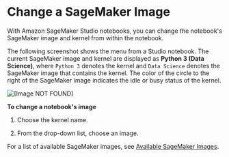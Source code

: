 # Change a SageMaker Image<a name="notebooks-run-and-manage-change-environment"></a>

With Amazon SageMaker Studio notebooks, you can change the notebook's SageMaker image and kernel from within the notebook\.

The following screenshot shows the menu from a Studio notebook\. The current SageMaker image and kernel are displayed as **Python 3 \(Data Science\)**, where `Python 3` denotes the kernel and `Data Science` denotes the SageMaker image that contains the kernel\. The color of the circle to the right of the SageMaker image indicates the idle or busy status of the kernel\.

![\[Image NOT FOUND\]](http://docs.aws.amazon.com/sagemaker/latest/dg/images/studio/studio-notebooks-manage-callouts.png)

**To change a notebook's image**

1. Choose the kernel name\.

1. From the drop\-down list, choose an image\.

For a list of available SageMaker images, see [Available SageMaker Images](notebooks-available-images.md)\. 